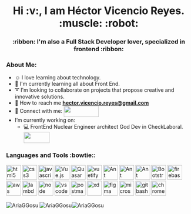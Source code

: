
<h1 align="center">Hi :v:, I am Héctor Vicencio Reyes. :muscle: :robot:</h1> 
<h3 align="center">:ribbon: I'm also a Full Stack Developer lover, specialized in frontend :ribbon:</h3>

### About Me:

- :relaxed: I love learning about technology.
- :confetti_ball: I'm currently learning all about Front End.
- :curly_loop: I'm looking to collaborate on projects that propose creative and innovative solutions.  
- :speech_balloon: How to reach me **hector.vicencio.reyes@gmail.com**
- :link: Connect with me: <a href="https://www.linkedin.com/in/hector-vicencio-reyes-frontend-dev/" target="_blank"><img align="center" src="https://img.shields.io/badge/-LINKEDIN-0077B5?style=for-the-badge&logo=linkedin&logoColor=white" height="30" width="95"></a>
- I’m currently working on:
    - 💻 FrontEnd Nuclear Engineer architect God Dev in CheckLaboral. <a href="https://www.checklaboral.cl" target="_blank"><img align="center" src="https://checklaboral.cl/wp-content/uploads/2021/04/logo.png" height="30" width="70"></a> 



<h3 align="left">Languages and Tools :bowtie::</h3>
    <p align="left">
      <img src="https://www.vectorlogo.zone/logos/w3_html5/w3_html5-icon.svg" alt="html5"width="40" height="40" margin-right="3px"/>   
      <img src="https://cdn1.iconfinder.com/data/icons/logotypes/32/badge-css-3-128.png" alt="css3" width="40" height="40" margin-right="3px"/>  
      <img src="https://upload.vectorlogo.zone/logos/javascript/images/239ec8a4-163e-4792-83b6-3f6d96911757.svg" alt="javascript" width="40" height="40" margin-right="3px"/>
      <img src="https://www.vectorlogo.zone/logos/vuejs/vuejs-icon.svg" alt="Vue.js" width="40" height="40" margin-right="3px"/>
      <img src="https://cdn.quasar.dev/logo/svg/quasar-logo.svg" alt="Quasar Framework" width="40" height="40" margin-right="3px"/>
      <img src="https://cdn.vuetifyjs.com/docs/images/logos/vuetify-logo-light-atom.svg" alt="vuetify" width="40" height="40" margin-right="3px"/>
      <img src="https://gw.alipayobjects.com/zos/rmsportal/KDpgvguMpGfqaHPjicRK.svg" alt="Ant" width="40" height="40" margin-right="3px"/>
      <img src="https://www.chartjs.org/img/chartjs-logo.svg" alt="Ant" width="40" height="40" margin-right="3px"/>
      <img src="https://www.vectorlogo.zone/logos/js_webpack/js_webpack-icon.svg" alt="Ant" width="40" height="40" margin-right="3px"/>
      <img src="https://www.vectorlogo.zone/logos/getbootstrap/getbootstrap-icon.svg" alt="Bootstrap" width="40" height="40" margin-right="3px"/>
      <img src="https://www.vectorlogo.zone/logos/firebase/firebase-icon.svg" alt="firebase" width="40" height="40" margin-right="3px"/>
      <img src="https://www.vectorlogo.zone/logos/amazon_aws/amazon_aws-icon.svg" alt="aws" width="40" height="40" margin-right="3px"/>
      <img src="https://www.vectorlogo.zone/logos/amazon_awslambda/amazon_awslambda-icon.svg" alt="lambda" width="40" height="40" margin-right="3px"/>
      <img src="https://www.vectorlogo.zone/logos/nodejs/nodejs-icon.svg" alt="node" width="40" height="40" margin-right="3px"/>
      <img src="https://www.vectorlogo.zone/logos/visualstudio_code/visualstudio_code-icon.svg" alt="vscode" width="40" height="40" margin-right="3px"/>
      <img src="https://www.vectorlogo.zone/logos/getpostman/getpostman-icon.svg" alt="postman" width="40" height="40" margin-right="3px"/>
      <img src="https://upload.wikimedia.org/wikipedia/commons/thumb/c/c2/Adobe_XD_CC_icon.svg/1200px-Adobe_XD_CC_icon.svg.png" alt="xd" width="40" height="40" margin-right="3px"/>
        <img src="https://www.vectorlogo.zone/logos/figma/figma-icon.svg" alt="figma" width="40" height="40" margin-right="3px"/>
  <img src="https://www.vectorlogo.zone/logos/microsoft/microsoft-icon.svg" alt="microsoft" width="40" height="40" margin-right="3px"/>
  <img src="https://avatars.githubusercontent.com/u/4571183?s=200&v=4" alt="gitbash" width="40" height="40" margin-right="3px"/>
  <img src="https://www.vectorlogo.zone/logos/google_chrome/google_chrome-icon.svg" alt="chrome" width="40" height="40" margin-right="3px"/>
  
</p>


<p><img align="center" src="https://github-readme-stats.vercel.app/api/top-langs?username=AriaGGosu&show_icons=true&locale=en&theme=tokyonight&langs_count=3" alt="AriaGGosu" />&nbsp;<img align="center" src="https://github-readme-stats.vercel.app/api?username=AriaGGosu&show_icons=true&locale=en&theme=tokyonight" alt="AriaGGosu" /><img align="center" src="https://github-readme-streak-stats.herokuapp.com/?user=AriaGGosu&theme=dark" alt="AriaGGosu" /></p>


<!--
**AriaGGosu/AriaGGosu** is a ✨ _special_ ✨ repository because its `README.md` (this file) appears on your GitHub profile.

Here are some ideas to get you started:

- 🔭 I’m currently working on ...
- 🌱 I’m currently learning ...
- 👯 I’m looking to collaborate on ...
- 🤔 I’m looking for help with ...
- 💬 Ask me about ...
- 📫 How to reach me: ...
- 😄 Pronouns: ...
- ⚡ Fun fact: ...
-->
